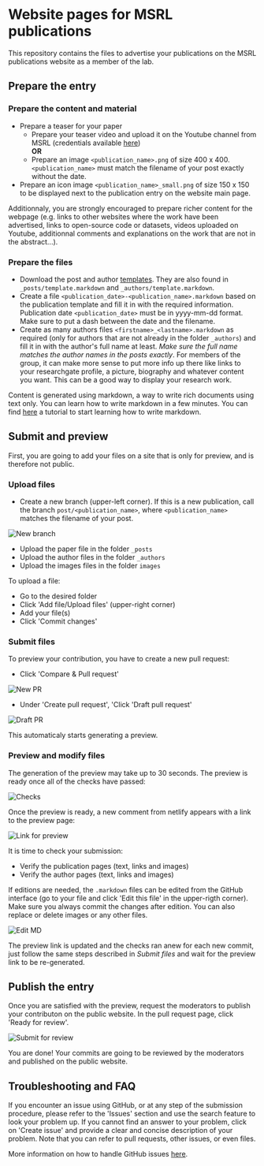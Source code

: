 # Website pages for MSRL publications 

This repository contains the files to advertise your publications on the MSRL publications website as a member of the lab.

<!--- TODO: ADD LINK TO THE PUBLISHED SITE --->

## Prepare the entry

### Prepare the content and material

- Prepare a teaser for your paper
   - Prepare your teaser video and upload it on the Youtube channel from MSRL (credentials available [here](https://wiki.msrl.ethz.ch/index.php/MSRL_Members:Youtube)) <br>
   **OR**
   - Prepare an image ```<publication_name>.png``` of size 400 x 400. ```<publication_name>``` must match the filename of your post exactly without the date.
- Prepare an icon image ```<publication_name>_small.png``` of size 150 x 150 to be displayed next to the publication entry on the website main page.

Additionnaly, you are strongly encouraged to prepare richer content for the webpage (e.g. links to other websites where the work have been advertised, links to open-source code or datasets, videos uploaded on Youtube, additionnal comments and explanations on the work that are not in the abstract...).

### Prepare the files
- Download the post and author [templates](https://github.com/ethz-msrl/MSRL_Publications/releases/download/1/templates.zip). They are also found in 
```_posts/template.markdown``` and  ```_authors/template.markdown```.
- Create a file ```<publication_date>-<publication_name>.markdown``` based on the publication template and fill it in with the required information. Publication date ```<publication_date>``` must be in yyyy-mm-dd format. Make sure to put a dash between the date and the filename.
- Create as many authors files ```<firstname>_<lastname>.markdown``` as required (only for authors that are not already in the folder ```_authors```) and fill it in with the author's full name at least. *Make sure the full name matches the author names in the posts exactly*. For members of the group, it can make more sense to put more info up there like links to your researchgate profile, a picture, biography and whatever content you want. This can be a good way to display your research work.

Content is generated using markdown, a way to write rich documents using text only. You can learn how to write markdown in a few minutes. You can find [here](https://www.markdowntutorial.com/) a tutorial to start learning how to write markdown.

## Submit and preview

First, you are going to add your files on a site that is only for preview, and is therefore not public.

### Upload files

- Create a new branch (upper-left corner). If this is a new publication, call the branch ```post/<publication_name>```, where ```<publication_name>``` matches the filename of your post.

![New branch](documentation/new_branch.png)

- Upload the paper file in the folder ```_posts``` 
- Upload the author files in the folder ```_authors```
- Upload the images files in the folder ```images```

To upload a file:
- Go to the desired folder
- Click 'Add file/Upload files' (upper-right corner)
- Add your file(s)
- Click 'Commit changes'

### Submit files

To preview your contribution, you have to create a new pull request:

- Click 'Compare & Pull request'

![New PR](documentation/create_pr.png)

- Under 'Create pull request', 'Click 'Draft pull request'

![Draft PR](documentation/draft_pr.png)

This automaticaly starts generating a preview.

### Preview and modify files

The generation of the preview may take up to 30 seconds. The preview is ready once all of the checks have passed:

![Checks](documentation/checks.png)

Once the preview is ready, a new comment from netlify appears with a link to the preview page: 

![Link for preview](documentation/preview.png)

It is time to check your submission:
- Verify the publication pages (text, links and images)
- Verify the author pages (text, links and images)

If editions are needed, the ```.markdown``` files can be edited from the GitHub interface (go to your file and click 'Edit this file' in the upper-rigth corner). Make sure you always commit the changes after edition. You can also replace or delete images or any other files.

![Edit MD](documentation/edit_md.png)

The preview link is updated and the checks ran anew for each new commit, just follow the same steps described in *Submit files* and wait for the preview link to be re-generated.

## Publish the entry

Once you are satisfied with the preview, request the moderators to publish your contributon on the public website. In the pull request page, click 'Ready for review'. 

![Submit for review](documentation/review_pr.png)

You are done! Your commits are going to be reviewed by the moderators and published on the public website.


## Troubleshooting and FAQ

If you encounter an issue using GitHub, or at any step of the submission procedure, please refer to the 'Issues' section and use the search feature to look your problem up. If you cannot find an answer to your problem, click on 'Create issue' and provide a clear and concise description of your problem. Note that you can refer to pull requests, other issues, or even files.

More information on how to handle GitHub issues [here](https://guides.github.com/features/issues/).
